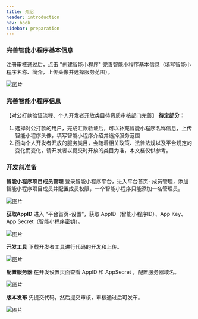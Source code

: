 ```yaml
---
title: 介绍
header: introduction
nav: book
sidebar: preparation
---
```


### 完善智能小程序基本信息
注册审核通过后，点击 "创建智能小程序" 完善智能小程序基本信息（填写智能小程序名称、简介，上传头像并选择服务范围）。

![图片](http://bos.nj.bpc.baidu.com/v1/agroup/1aa429962825b1c34a94b720c72aaed19aae937f)

### 完善智能小程序信息

【对公打款验证流程、个人开发者开放类目待资质审核部门完善】
**待定部分：**
1. 选择对公打款的用户，完成汇款验证后，可以补充智能小程序名称信息，上传智能小程序头像，填写智能小程序介绍并选择服务范围
2. 面向个人开发者开放的服务类目，会随着相关政策、法律法规以及平台规定的变化而变化，请开发者以提交时开放的类目为准，本文档仅供参考。</font>

### 开发前准备

**智能小程序项目成员管理**
登录智能小程序平台，进入平台首页- 成员管理，添加智能小程序项目成员并配置成员权限，一个智能小程序只能添加一名管理员。

![图片](http://bos.nj.bpc.baidu.com/v1/agroup/d2363d9c3c7e4a68ff9e493a33f10a4159564db9)

**获取AppID**
进入 “平台首页-设置”，获取 AppID（智能小程序ID）、App Key、App Secret（智能小程序密钥）。

 ![图片](http://bos.nj.bpc.baidu.com/v1/agroup/3124b7503aa78b61ad039b8342a541e6246c7642)

**开发工具**
下载开发者工具进行代码的开发和上传。

 ![图片](http://bos.nj.bpc.baidu.com/v1/agroup/d57711a1b81b967157c085faf68d874ade514056)

**配置服务器**
在开发设置页面查看 AppID 和 AppSecret ，配置服务器域名。

 ![图片](http://bos.nj.bpc.baidu.com/v1/agroup/d57711a1b81b967157c085faf68d874ade514056)

**版本发布**
先提交代码，然后提交审核，审核通过后可发布。

 ![图片](http://bos.nj.bpc.baidu.com/v1/agroup/ef35cdf5ab9231eddf4aa91584ab30ca7e7f0cb9)
